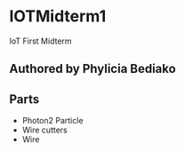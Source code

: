 # IOTMidterm1
IoT First Midterm
## Authored by Phylicia Bediako

## Parts
* Photon2 Particle
* Wire cutters
* Wire
